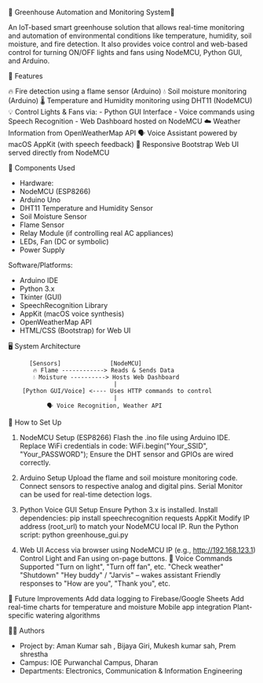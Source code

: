 🌿 Greenhouse Automation and Monitoring System🌿

An IoT-based smart greenhouse solution that allows real-time monitoring and automation of environmental conditions like temperature, humidity, soil moisture, and fire detection. It also provides voice control and web-based control for turning ON/OFF lights and fans using NodeMCU, Python GUI, and Arduino.

📌 Features

🔥 Fire detection using a flame sensor (Arduino)
💧 Soil moisture monitoring (Arduino)
🌡️ Temperature and Humidity monitoring using DHT11 (NodeMCU)
💡 Control Lights & Fans via:
          - Python GUI Interface
          - Voice commands using Speech Recognition
          - Web Dashboard hosted on NodeMCU
☁️ Weather Information from OpenWeatherMap API
🗣️ Voice Assistant powered by macOS AppKit (with speech feedback)
📱 Responsive Bootstrap Web UI served directly from NodeMCU


🧰 Components Used
- Hardware:
- NodeMCU (ESP8266)
- Arduino Uno
- DHT11 Temperature and Humidity Sensor
- Soil Moisture Sensor
- Flame Sensor
- Relay Module (if controlling real AC appliances)
- LEDs, Fan (DC or symbolic)
- Power Supply

Software/Platforms:
- Arduino IDE
- Python 3.x
- Tkinter (GUI)
- SpeechRecognition Library
- AppKit (macOS voice synthesis)
- OpenWeatherMap API
- HTML/CSS (Bootstrap) for Web UI


🖥️ System Architecture

          [Sensors]              [NodeMCU]
           🔥 Flame ------------> Reads & Sends Data
           💧 Moisture ----------> Hosts Web Dashboard
                                  |
        [Python GUI/Voice] <---- Uses HTTP commands to control
                                  |
               🗣️ Voice Recognition, Weather API

               
🚀 How to Set Up

1. NodeMCU Setup (ESP8266)
Flash the .ino file using Arduino IDE.
Replace WiFi credentials in code:
WiFi.begin("Your_SSID", "Your_PASSWORD");
Ensure the DHT sensor and GPIOs are wired correctly.


2. Arduino Setup
Upload the flame and soil moisture monitoring code.
Connect sensors to respective analog and digital pins.
Serial Monitor can be used for real-time detection logs.


3. Python Voice GUI Setup
Ensure Python 3.x is installed.
Install dependencies:
pip install speechrecognition requests AppKit
Modify IP address (root_url) to match your NodeMCU local IP.
Run the Python script:
python greenhouse_gui.py


4. Web UI
Access via browser using NodeMCU IP (e.g., http://192.168.123.1)
Control Light and Fan using on-page buttons.
🎤 Voice Commands Supported
"Turn on light", "Turn off fan", etc.
"Check weather"
"Shutdown"
"Hey buddy" / "Jarvis" – wakes assistant
Friendly responses to "How are you", "Thank you", etc.


📝 Future Improvements
Add data logging to Firebase/Google Sheets
Add real-time charts for temperature and moisture
Mobile app integration
Plant-specific watering algorithms


🧑‍💻 Authors
- Project by: Aman Kumar sah , Bijaya Giri, Mukesh kumar sah, Prem shrestha 
- Campus: IOE Purwanchal Campus, Dharan
- Departments: Electronics, Communication & Information Engineering
